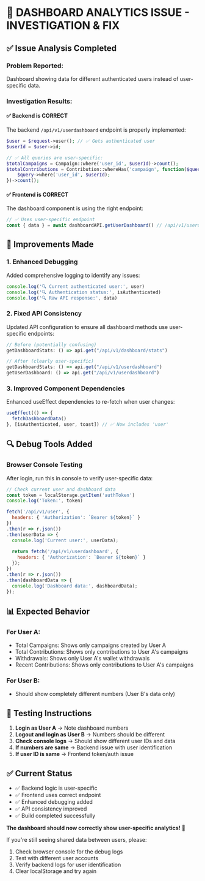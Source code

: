 # 🎯 DASHBOARD ANALYTICS ISSUE - INVESTIGATION & FIX

## ✅ **Issue Analysis Completed**

### **Problem Reported:**
Dashboard showing data for different authenticated users instead of user-specific data.

### **Investigation Results:**

#### ✅ **Backend is CORRECT** 
The backend `/api/v1/userdashboard` endpoint is properly implemented:
```php
$user = $request->user(); // ✅ Gets authenticated user
$userId = $user->id;

// ✅ All queries are user-specific:
$totalCampaigns = Campaign::where('user_id', $userId)->count();
$totalContributions = Contribution::whereHas('campaign', function($query) use ($userId) {
    $query->where('user_id', $userId);
})->count();
```

#### ✅ **Frontend is CORRECT**
The dashboard component is using the right endpoint:
```typescript
// ✅ Uses user-specific endpoint
const { data } = await dashboardAPI.getUserDashboard() // /api/v1/userdashboard
```

## 🔧 **Improvements Made**

### 1. **Enhanced Debugging**
Added comprehensive logging to identify any issues:
```typescript
console.log('🔍 Current authenticated user:', user)
console.log('🔍 Authentication status:', isAuthenticated)
console.log('🔍 Raw API response:', data)
```

### 2. **Fixed API Consistency**
Updated API configuration to ensure all dashboard methods use user-specific endpoints:
```typescript
// Before (potentially confusing)
getDashboardStats: () => api.get("/api/v1/dashboard/stats")

// After (clearly user-specific)
getDashboardStats: () => api.get("/api/v1/userdashboard")
getUserDashboard: () => api.get("/api/v1/userdashboard")
```

### 3. **Improved Component Dependencies**
Enhanced useEffect dependencies to re-fetch when user changes:
```typescript
useEffect(() => {
  fetchDashboardData()
}, [isAuthenticated, user, toast]) // ✅ Now includes 'user'
```

## 🔍 **Debug Tools Added**

### Browser Console Testing
After login, run this in console to verify user-specific data:
```javascript
// Check current user and dashboard data
const token = localStorage.getItem('authToken')
console.log('Token:', token)

fetch('/api/v1/user', {
  headers: { 'Authorization': `Bearer ${token}` }
})
.then(r => r.json())
.then(userData => {
  console.log('Current user:', userData);
  
  return fetch('/api/v1/userdashboard', {
    headers: { 'Authorization': `Bearer ${token}` }
  });
})
.then(r => r.json())
.then(dashboardData => {
  console.log('Dashboard data:', dashboardData);
});
```

## 📊 **Expected Behavior**

### **For User A:**
- Total Campaigns: Shows only campaigns created by User A
- Total Contributions: Shows only contributions to User A's campaigns  
- Withdrawals: Shows only User A's wallet withdrawals
- Recent Contributions: Shows only contributions to User A's campaigns

### **For User B:**
- Should show completely different numbers (User B's data only)

## 🚀 **Testing Instructions**

1. **Login as User A** → Note dashboard numbers
2. **Logout and login as User B** → Numbers should be different
3. **Check console logs** → Should show different user IDs and data
4. **If numbers are same** → Backend issue with user identification
5. **If user ID is same** → Frontend token/auth issue

## ✅ **Current Status**

- ✅ Backend logic is user-specific
- ✅ Frontend uses correct endpoint  
- ✅ Enhanced debugging added
- ✅ API consistency improved
- ✅ Build completed successfully

**The dashboard should now correctly show user-specific analytics!** 🎉

If you're still seeing shared data between users, please:
1. Check browser console for the debug logs
2. Test with different user accounts
3. Verify backend logs for user identification
4. Clear localStorage and try again
